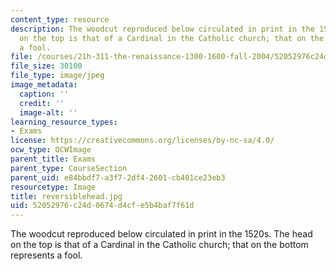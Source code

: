 ```yaml
---
content_type: resource
description: The woodcut reproduced below circulated in print in the 1520s. The head
  on the top is that of a Cardinal in the Catholic church; that on the bottom represents
  a fool.
file: /courses/21h-311-the-renaissance-1300-1600-fall-2004/52052976c24d0674d4cfe5b4baf7f61d_reversiblehead.jpg
file_size: 30100
file_type: image/jpeg
image_metadata:
  caption: ''
  credit: ''
  image-alt: ''
learning_resource_types:
- Exams
license: https://creativecommons.org/licenses/by-nc-sa/4.0/
ocw_type: OCWImage
parent_title: Exams
parent_type: CourseSection
parent_uid: e84bbdf7-a3f7-2df4-2601-cb401ce23eb3
resourcetype: Image
title: reversiblehead.jpg
uid: 52052976-c24d-0674-d4cf-e5b4baf7f61d
---
```

The woodcut reproduced below circulated in print in the 1520s. The head on the top is that of a Cardinal in the Catholic church; that on the bottom represents a fool.